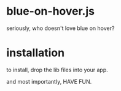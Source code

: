 # blue-on-hover.js

seriously, who doesn't love blue on hover?

# installation

to install, drop the lib files into your app.

and most importantly, HAVE FUN.
